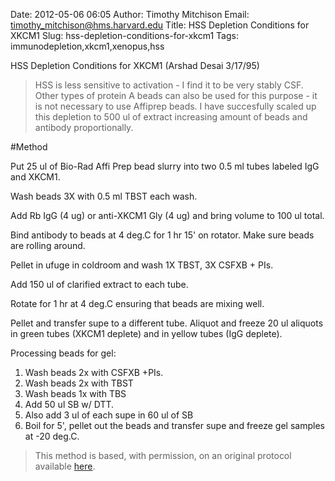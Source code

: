 Date: 2012-05-06 06:05
Author: Timothy Mitchison
Email: timothy_mitchison@hms.harvard.edu
Title: HSS Depletion Conditions for XKCM1
Slug: hss-depletion-conditions-for-xkcm1
Tags: immunodepletion,xkcm1,xenopus,hss

HSS Depletion Conditions for XKCM1 (Arshad Desai 3/17/95)




>HSS is less sensitive to activation - I find it to be very stably CSF. Other types of protein A beads can also be used for this purpose - it is not necessary to use Affiprep beads. I have succesfully scaled up this depletion to 500 ul of extract increasing amount of beads and antibody proportionally. 




#Method

Put 25 ul of Bio-Rad Affi Prep bead slurry into two 0.5 ml tubes labeled IgG and XKCM1. 



Wash beads 3X with 0.5 ml TBST each wash. 



Add Rb IgG (4 ug) or anti-XKCM1 Gly (4 ug) and bring volume to 100 ul total. 



Bind antibody to beads at 4 deg.C for 1 hr 15' on rotator. Make sure beads are rolling around. 



Pellet in ufuge in coldroom and wash 1X TBST, 3X CSFXB + PIs. 



Add 150 ul of clarified extract to each tube. 



Rotate for 1 hr at 4 deg.C ensuring that beads are mixing well. 



Pellet and transfer supe to a different tube. Aliquot and freeze 20 ul aliquots in green tubes (XKCM1 deplete) and in yellow tubes (IgG deplete). 



Processing beads for gel:

1. Wash beads 2x with CSFXB +PIs. 
2. Wash beads 2x with TBST 
3. Wash beads 1x with TBS 
4. Add 50 ul SB w/ DTT. 
5. Also add 3 ul of each supe in 60 ul of SB 
6. Boil for 5', pellet out the beads and transfer supe and freeze gel samples at -20 deg.C. 







>This method is based, with permission, on an original protocol available [here](http://mitchison.med.harvard.edu/protocols/ext2.html).

